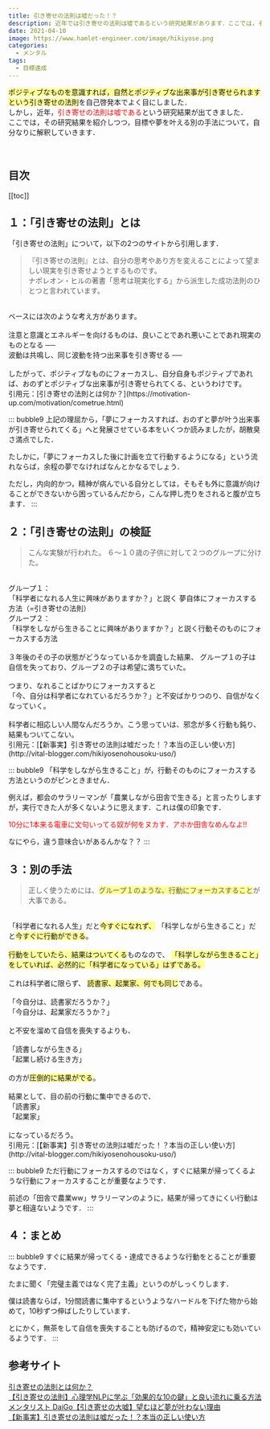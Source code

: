 ```yaml
---
title: 引き寄せの法則は嘘だった！？
description: 近年では引き寄せの法則は嘘であるという研究結果があります．ここでは，その研究結果を紹介しつつ，目標や夢を叶える別の手法について自分なりに解釈していきます．
date: 2021-04-10
image: https://www.hamlet-engineer.com/image/hikiyose.png
categories: 
  - メンタル
tags:
  - 目標達成
---
```


<span style="background-color: #ffff99;">ポジティブなものを意識すれば，自然とポジティブな出来事が引き寄せられますという引き寄せの法則</span>を自己啓発本でよく目にしました．<br>
しかし，近年，<span style="color: #ff0000;">引き寄せの法則は嘘である</span>という研究結果が出てきました．<br>
ここでは，その研究結果を紹介しつつ，目標や夢を叶える別の手法について，自分なりに解釈していきます．<br>
<!-- more -->
<br>


## 目次
[[toc]]

## １：「引き寄せの法則」とは
「引き寄せの法則」について，以下の2つのサイトから引用します．
> 『引き寄せの法則』とは、自分の思考やあり方を変えることによって望ましい現実を引き寄せようとするものです。 <br>
ナポレオン・ヒルの著書「思考は現実化する」から派生した成功法則のひとつと言われています。<br>
<br>
ベースには次のような考え方があります。<br>
<br>
注意と意識とエネルギーを向けるものは、良いことであれ悪いことであれ現実のものとなる ── <br>
波動は共鳴し、同じ波動を持つ出来事を引き寄せる ──<br>
<br>
したがって、ポジティブなものにフォーカスし、自分自身もポジティブであれば、おのずとポジティブな出来事が引き寄せられてくる、というわけです。<br>
引用元：[引き寄せの法則とは何か？](https://motivation-up.com/motivation/cometrue.html)

::: bubble9
上記の理屈から，「夢にフォーカスすれば、おのずと夢が叶う出来事が引き寄せられてくる」へと発展させている本をいくつか読みましたが，胡散臭さ満点でした．<br>

たしかに，「夢にフォーカスした後に計画を立て行動するようになる」という流れならば，余程の夢でなければなんとかなるでしょう．<br>

ただし，内向的かつ，精神が病んでいる自分としては，そもそも外に意識が向けることができないから困っているんだから，こんな押し売りをされると腹が立ちます．
:::

## ２：「引き寄せの法則」の検証
> こんな実験が行われた。
６〜１０歳の子供に対して２つのグループに分けた。<br>
<br>
グループ１：<br>
「科学者になれる人生に興味がありますか？」と説く
夢自体にフォーカスする方法（=引き寄せの法則）<br>
グループ２：<br>
「科学をしながら生きることに興味がありますか？」と説く行動そのものにフォーカスする方法<br>
<br>
３年後のその子の状態がどうなっているかを調査した結果、
グループ１の子は自信を失っており、グループ２の子は希望に満ちていた。<br>
<br>
つまり、なれることばかりにフォーカスすると<br>
「今、自分は科学者になれているだろうか？」と不安ばかりつのり、自信がなくなっていく。<br>
<br>
科学者に相応しい人間なんだろうか。こう思っていは、邪念が多く行動も鈍り、結果もついてこない。<br>
引用元：[【新事実】引き寄せの法則は嘘だった！？本当の正しい使い方](http://vital-blogger.com/hikiyosenohousoku-uso/)

::: bubble9
「科学をしながら生きること」が，行動そのものにフォーカスする方法というのがピンときません．

例えば，都会のサラリーマンが「農業しながら田舎で生きる」と言ったりしますが，実行できた人が多くないように思えます．これは僕の印象です．

<span style="color: #ff0000;">10分に1本来る電車に文句いってる奴が何をヌカす．アホか田舎なめんなよ!!</span>

なにやら，違う意味合いがあるんかな？？
:::


## ３：別の手法
> 正しく使うためには、<span style="background-color: #ffff99;">グループ１のような、行動にフォーカスすること</span>が大事である。<br>
<br>
「科学者になれる人生」だと<span style="background-color: #ffff99;">今すぐになれず、</span>
「科学しながら生きること」だと<span style="background-color: #ffff99;">今すぐに行動ができる</span>。<br>
<br>
<span style="background-color: #ffff99;">行動をしていたら、結果はついてくる</span>ものなので、
<span style="background-color: #ffff99;">「科学しながら生きること」をしていれば、必然的に「科学者になっている」はずである。</span><br>
<br>
これは科学者に限らず、
<span style="background-color: #ffff99;">読書家、起業家、何でも同じ</span>である。<br>
<br>
「今自分は、読書家だろうか？」<br>
「今自分は、起業家だろうか？」<br>
<br>
と不安を溜めて自信を喪失するよりも、<br>
<br>
「読書しながら生きる」<br>
「起業し続ける生き方」<br>
<br>
の方が<span style="background-color: #ffff99;">圧倒的に結果がでる</span>。<br>
<br>
結果として、目の前の行動に集中できるので、<br>
「読書家」<br>
「起業家」<br>
<br>
になっているだろう。<br>
引用元：[【新事実】引き寄せの法則は嘘だった！？本当の正しい使い方](http://vital-blogger.com/hikiyosenohousoku-uso/)

::: bubble9
ただ行動にフォーカスするのではなく，すぐに結果が帰ってくるような行動にフォーカスすることが重要なようです．

前述の「田舎で農業ww」サラリーマンのように，結果が帰ってきにくい行動は夢と相違ないようです．
:::


## ４：まとめ
::: bubble9
すぐに結果が帰ってくる・達成できるような行動をとることが重要なようです．

たまに聞く「完璧主義ではなく完了主義」というのがしっくりします．

僕は読書ならば，1分間読書に集中するというようなハードルを下げた物から始めて，10秒ずつ伸ばしたりしています．

とにかく，無茶をして自信を喪失することも防げるので，精神安定にも効いているようです．
:::

## 参考サイト
[引き寄せの法則とは何か？](https://motivation-up.com/motivation/cometrue.html)<br>
[【引き寄せの法則】心理学NLPに学ぶ「効果的な10の鍵」と良い流れに乗る方法](https://life-and-mind.com/hikiyose-2887#i-3)<br>
[メンタリスト DaiGo【引き寄せの大嘘】望むほど夢が叶わない理由](https://www.youtube.com/watch?v=3-1b-nh2ng4)<br>
[【新事実】引き寄せの法則は嘘だった！？本当の正しい使い方](http://vital-blogger.com/hikiyosenohousoku-uso/)

<ClientOnly>
  <CallInArticleAdsense />
</ClientOnly>